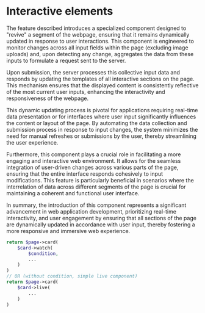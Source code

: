 # Interactive elements

The feature described introduces a specialized component designed to "revive" a segment of the webpage, ensuring that it remains dynamically updated in response to user interactions. This component is engineered to monitor changes across all input fields within the page (excluding image uploads) and, upon detecting any change, aggregates the data from these inputs to formulate a request sent to the server.

Upon submission, the server processes this collective input data and responds by updating the templates of all interactive sections on the page. This mechanism ensures that the displayed content is consistently reflective of the most current user inputs, enhancing the interactivity and responsiveness of the webpage.

This dynamic updating process is pivotal for applications requiring real-time data presentation or for interfaces where user input significantly influences the content or layout of the page. By automating the data collection and submission process in response to input changes, the system minimizes the need for manual refreshes or submissions by the user, thereby streamlining the user experience.

Furthermore, this component plays a crucial role in facilitating a more engaging and interactive web environment. It allows for the seamless integration of user-driven changes across various parts of the page, ensuring that the entire interface responds cohesively to input modifications. This feature is particularly beneficial in scenarios where the interrelation of data across different segments of the page is crucial for maintaining a coherent and functional user interface.

In summary, the introduction of this component represents a significant advancement in web application development, prioritizing real-time interactivity, and user engagement by ensuring that all sections of the page are dynamically updated in accordance with user input, thereby fostering a more responsive and immersive web experience.
```php
return $page->card(
	$card->watch(
		$condition,
		...
	)
)
// OR (without condition, simple live component)
return $page->card(
	$card->live(
		...
	)
)
```
